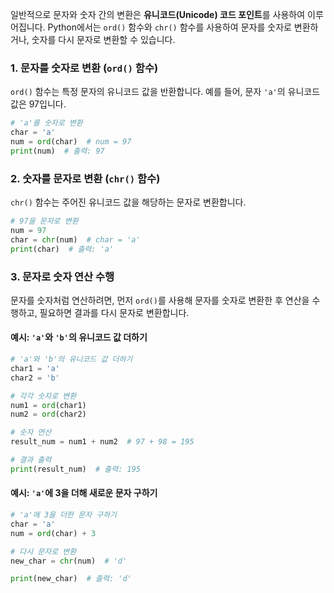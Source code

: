 일반적으로 문자와 숫자 간의 변환은 **유니코드(Unicode) 코드 포인트**를 사용하여 이루어집니다. Python에서는 `ord()` 함수와 `chr()` 함수를 사용하여 문자를 숫자로 변환하거나, 숫자를 다시 문자로 변환할 수 있습니다.

### 1. 문자를 숫자로 변환 (`ord()` 함수)
`ord()` 함수는 특정 문자의 유니코드 값을 반환합니다. 예를 들어, 문자 `'a'`의 유니코드 값은 97입니다.

```python
# 'a'를 숫자로 변환
char = 'a'
num = ord(char)  # num = 97
print(num)  # 출력: 97
```

### 2. 숫자를 문자로 변환 (`chr()` 함수)
`chr()` 함수는 주어진 유니코드 값을 해당하는 문자로 변환합니다.

```python
# 97을 문자로 변환
num = 97
char = chr(num)  # char = 'a'
print(char)  # 출력: 'a'
```

### 3. 문자로 숫자 연산 수행
문자를 숫자처럼 연산하려면, 먼저 `ord()`를 사용해 문자를 숫자로 변환한 후 연산을 수행하고, 필요하면 결과를 다시 문자로 변환합니다.

#### 예시: `'a'`와 `'b'`의 유니코드 값 더하기

```python
# 'a'와 'b'의 유니코드 값 더하기
char1 = 'a'
char2 = 'b'

# 각각 숫자로 변환
num1 = ord(char1)
num2 = ord(char2)

# 숫자 연산
result_num = num1 + num2  # 97 + 98 = 195

# 결과 출력
print(result_num)  # 출력: 195
```

#### 예시: `'a'`에 3을 더해 새로운 문자 구하기

```python
# 'a'에 3을 더한 문자 구하기
char = 'a'
num = ord(char) + 3

# 다시 문자로 변환
new_char = chr(num)  # 'd'

print(new_char)  # 출력: 'd'
```